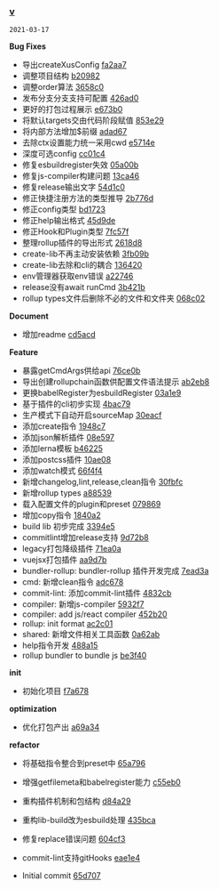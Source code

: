 ### [v](https://github.com/xus-code/bundle-tools/compare/...v)

`2021-03-17`

**Bug Fixes**

- 导出createXusConfig [fa2aa7](https://github.com/xus-code/bundle-tools/commit/fa2aa7bc3079137c6ee5fd456e7e85d86eeb69d7)
- 调整项目结构 [b20982](https://github.com/xus-code/bundle-tools/commit/b20982401547c20e869cf57326570b7ee34f2ee8)
- 调整order算法 [3658c0](https://github.com/xus-code/bundle-tools/commit/3658c0edbe6cbab98d37517d821b46725457e31d)
- 发布分支分支支持可配置 [426ad0](https://github.com/xus-code/bundle-tools/commit/426ad028e83ad7f60adcd6cfcf68c646291a8e89)
- 更好的打包过程展示 [e673b0](https://github.com/xus-code/bundle-tools/commit/e673b0768e4c0e83e980bd53ed86cf73507769d2)
- 将默认targets交由代码阶段赋值 [853e29](https://github.com/xus-code/bundle-tools/commit/853e29504055e702c3426d5ffe7b9cc20cc30dfc)
- 将内部方法增加$前缀 [adad67](https://github.com/xus-code/bundle-tools/commit/adad67a9f89928a1ee1ec497413d1309619c59cc)
- 去除ctx设置能力统一采用cwd [e5714e](https://github.com/xus-code/bundle-tools/commit/e5714e05ecd5c7def9954fa891c8a8e7e10a92cf)
- 深度可选config [cc01c4](https://github.com/xus-code/bundle-tools/commit/cc01c413067bad19e88baa105f1a052f45bb8d8b)
- 修复esbuildregister失效 [05a00b](https://github.com/xus-code/bundle-tools/commit/05a00b1ca5342677ff7f15a794a1754d8e32455e)
- 修复js-compiler构建问题 [13ca46](https://github.com/xus-code/bundle-tools/commit/13ca469190b0db717e5caf0690949543f94594c9)
- 修复release输出文字 [54d1c0](https://github.com/xus-code/bundle-tools/commit/54d1c0ff90cc3fdc150a4538ebf37a7d502db4dc)
- 修正快捷注册方法的类型推导 [2b776d](https://github.com/xus-code/bundle-tools/commit/2b776d16039fd21e4eeec28be9500773eeeb4cab)
- 修正config类型 [bd1723](https://github.com/xus-code/bundle-tools/commit/bd1723d4ad3784521338af3fd85e784bb009c664)
- 修正help输出格式 [45d9de](https://github.com/xus-code/bundle-tools/commit/45d9decdff89034eba9a7771939cf4015c9483a2)
- 修正Hook和Plugin类型 [7fc57f](https://github.com/xus-code/bundle-tools/commit/7fc57f9e85513e8426e88cfed61659bbe24f9c43)
- 整理rollup插件的导出形式 [2618d8](https://github.com/xus-code/bundle-tools/commit/2618d8f741d40c340eeb133a04e50cc51b7b04a9)
- create-lib不再主动安装依赖 [3fb09b](https://github.com/xus-code/bundle-tools/commit/3fb09b8ba50fedec062ed6f6c516858909a14df5)
- create-lib去除和cli的耦合 [136420](https://github.com/xus-code/bundle-tools/commit/136420c6c001fb7c429209d0d3899cd506740921)
- env管理器获取env错误 [a22746](https://github.com/xus-code/bundle-tools/commit/a2274635a43bb93dfc0293f6e556a1c838e6573e)
- release没有await runCmd [3b421b](https://github.com/xus-code/bundle-tools/commit/3b421b477617f3b88bb3b1a8be9c1cf5fde27df1)
- rollup types文件后删除不必的文件和文件夹 [068c02](https://github.com/xus-code/bundle-tools/commit/068c0233861d639433de894c8316e1bcd36ee872)

**Document**

- 增加readme [cd5acd](https://github.com/xus-code/bundle-tools/commit/cd5acdcef56cef691cb90fb37ad0f0fe1e8f8441)

**Feature**

- 暴露getCmdArgs供给api [76ce0b](https://github.com/xus-code/bundle-tools/commit/76ce0b8fc7a41dc8488d30b60b7879d93a052d7e)
- 导出创建rollupchain函数供配置文件语法提示 [ab2eb8](https://github.com/xus-code/bundle-tools/commit/ab2eb86d1f89704178d164fe2feab0c69b024184)
- 更换babelRegister为esbuildRegister [03a1e9](https://github.com/xus-code/bundle-tools/commit/03a1e940675d883c3bc090c07d76e486bf6b0953)
- 基于插件的cli初步实现 [4bac79](https://github.com/xus-code/bundle-tools/commit/4bac7958da8e377ee909a627e0b8d10e75b698e5)
- 生产模式下自动开启sourceMap [30eacf](https://github.com/xus-code/bundle-tools/commit/30eacf7a8926d311780d36f96103f5e28c0091bc)
- 添加create指令 [1948c7](https://github.com/xus-code/bundle-tools/commit/1948c7349a06a76230e38a18dafd1686146d51ca)
- 添加json解析插件 [08e597](https://github.com/xus-code/bundle-tools/commit/08e5971dbda0ce72123b69fbdd7f23ebf7b97a3a)
- 添加lerna模板 [b46225](https://github.com/xus-code/bundle-tools/commit/b46225fa73401d627ec8593b6ae55a7dc01072c2)
- 添加postcss插件 [10ae08](https://github.com/xus-code/bundle-tools/commit/10ae089e8ce0eeb1a053e1f34041c5a2088d4dfc)
- 添加watch模式 [66f4f4](https://github.com/xus-code/bundle-tools/commit/66f4f46d703d69c1a6fbcc266d1619d457945667)
- 新增changelog,lint,release,clean指令 [30fbfc](https://github.com/xus-code/bundle-tools/commit/30fbfc48305b5aa2c17d6decca7e08416271fed9)
- 新增rollup types [a88539](https://github.com/xus-code/bundle-tools/commit/a88539825976b37221740c291ad0c29e1d9be0cb)
- 载入配置文件的plugin和preset [079869](https://github.com/xus-code/bundle-tools/commit/0798694a43e7d3caf8564c6c8839dac6ad4401f2)
- 增加copy指令 [1840a2](https://github.com/xus-code/bundle-tools/commit/1840a2f15002336609758c0db11d93c0d10dfe11)
- build lib 初步完成 [3394e5](https://github.com/xus-code/bundle-tools/commit/3394e5097065c553e488b8d4fbd1f151d03482dd)
- commitlint增加release支持 [9d72b8](https://github.com/xus-code/bundle-tools/commit/9d72b802d9a5a43641823a66206d3d5ebb3a1b6e)
- legacy打包降级插件 [71ea0a](https://github.com/xus-code/bundle-tools/commit/71ea0ab566abc579de64e552cf1299c3b7547d14)
- vuejsx打包插件 [aa9d7b](https://github.com/xus-code/bundle-tools/commit/aa9d7b6146b35b6da948fed2da126cbd96d2534e)
- bundler-rollup: bundler-rollup 插件开发完成 [7ead3a](https://github.com/xus-code/bundle-tools/commit/7ead3a7d46a9e7962dee78c39b50e6889442c4e2)
- cmd: 新增clean指令 [adc678](https://github.com/xus-code/bundle-tools/commit/adc6788359fa0d1b1b15e77002201e1837416f27)
- commit-lint: 添加commit-lint插件 [4832cb](https://github.com/xus-code/bundle-tools/commit/4832cb3e7a0e8e57ed5898db6ad8d250d144d5c9)
- compiler: 新增js-compiler [5932f7](https://github.com/xus-code/bundle-tools/commit/5932f7768b2464432f5a9fb2cf901877651eb4aa)
- compiler: add js/react compiler [452b20](https://github.com/xus-code/bundle-tools/commit/452b20674b7edbd411ecdd97068a69c5e56151be)
- rollup: init format [ac2c01](https://github.com/xus-code/bundle-tools/commit/ac2c01b543ab7b9c205224a73c772430f14334d9)
- shared: 新增文件相关工具函数 [0a62ab](https://github.com/xus-code/bundle-tools/commit/0a62abe423ad417696555e63c264caac93d78345)
- help指令开发 [488a15](https://github.com/xus-code/bundle-tools/commit/488a15acee677fef7afa9a2b097636777504efa7)
- rollup bundler to bundle js [be3f40](https://github.com/xus-code/bundle-tools/commit/be3f4036977cdbf6fbda003bd554dbc9d48d844b)

**init**

- 初始化项目 [f7a678](https://github.com/xus-code/bundle-tools/commit/f7a678d4734d367b0b5b8fc431fc13dfb7e71d14)

**optimization**

- 优化打包产出 [a69a34](https://github.com/xus-code/bundle-tools/commit/a69a346976b32accfd347d93c818b2ecafd8360c)

**refactor**

- 将基础指令整合到preset中 [65a796](https://github.com/xus-code/bundle-tools/commit/65a796b795d6fde127308a1283b82abfa9cecd56)
- 增强getfilemeta和babelregister能力 [c55eb0](https://github.com/xus-code/bundle-tools/commit/c55eb0f67e71ecae1de8fa6abc55bc71c513b390)
- 重构插件机制和包结构 [d84a29](https://github.com/xus-code/bundle-tools/commit/d84a2915cd8b601c51be6648cae5f2ee6df84d37)
- 重构lib-build改为esbuild处理 [435bca](https://github.com/xus-code/bundle-tools/commit/435bcaddec9ed3c69c826da9a820df140669ddd7)

- 修复replace错误问题 [604cf3](https://github.com/xus-code/bundle-tools/commit/604cf3d3fe985cfd5a9f90ed058660d2e6f838fe)
- commit-lint支持gitHooks [eae1e4](https://github.com/xus-code/bundle-tools/commit/eae1e4b1cb572fc6ef8d1f04255f6775f7490997)
- Initial commit [65d707](https://github.com/xus-code/bundle-tools/commit/65d707acdb99c55974b16333be45943040988782)
